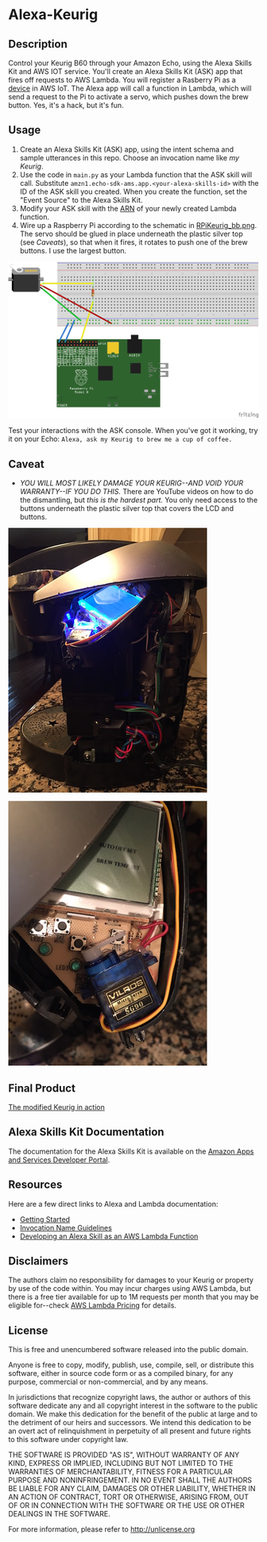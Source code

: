 # Alexa-Keurig

## Description
Control your Keurig B60 through your Amazon Echo, using the Alexa Skills Kit and AWS IOT service. You'll create an Alexa Skills Kit (ASK) app that fires off requests to AWS Lambda. You will register a Rasberry Pi as a [device](https://docs.aws.amazon.com/iot/latest/developerguide/create-thing.html) in AWS IoT. The Alexa app will call a function in Lambda, which will send a request to the Pi to activate a servo, which pushes down the brew button. Yes, it's a hack, but it's fun.

## Usage
1. Create an Alexa Skills Kit (ASK) app, using the intent schema and sample utterances in this repo. Choose an invocation name like _my Keurig_.
2. Use the code in `main.py` as your Lambda function that the ASK skill will call. Substitute `amzn1.echo-sdk-ams.app.<your-alexa-skills-id>` with the ID of the ASK skill you created. When you create the function, set the "Event Source" to the Alexa Skills Kit.
3. Modify your ASK skill with the [ARN](http://docs.aws.amazon.com/general/latest/gr/aws-arns-and-namespaces.html) of your newly created Lambda function.
4. Wire up a Raspberry Pi according to the schematic in [RPiKeurig_bb.png](/RPiKeurig_bb.png). The servo should be glued in place underneath the plastic silver top (see *Caveats*), so that when it fires, it rotates to push one of the brew buttons. I use the largest button.

![Wiring it up](RPiKeurig_bb.png)


Test your interactions with the ASK console. When you've got it working, try it on your Echo: `Alexa, ask my Keurig to brew me a cup of coffee.`

## Caveat
- *YOU WILL MOST LIKELY DAMAGE YOUR KEURIG--AND VOID YOUR WARRANTY--IF YOU DO THIS.* There are YouTube videos on how to do the dismantling, but _this is the hardest part._ You only need access to the buttons underneath the plastic silver top that covers the LCD and buttons.

![The servo](keurig1.jpg)

![Side view](keurig2.jpg)

## Final Product
[The modified Keurig in action](https://vimeo.com/157068104)

## Alexa Skills Kit Documentation
The documentation for the Alexa Skills Kit is available on the [Amazon Apps and Services Developer Portal](https://developer.amazon.com/appsandservices/solutions/alexa/alexa-skills-kit/).

## Resources
Here are a few direct links to Alexa and Lambda documentation:

- [Getting Started](https://developer.amazon.com/appsandservices/solutions/alexa/alexa-skills-kit/getting-started-guide)
- [Invocation Name Guidelines](https://developer.amazon.com/public/solutions/alexa/alexa-skills-kit/docs/choosing-the-invocation-name-for-an-alexa-skill)
- [Developing an Alexa Skill as an AWS Lambda Function](https://developer.amazon.com/appsandservices/solutions/alexa/alexa-skills-kit/docs/developing-an-alexa-skill-as-a-lambda-function)

## Disclaimers
The authors claim no responsibility for damages to your Keurig or property by use of the code within. You may incur charges using AWS Lambda, but there is a free tier available for up to 1M requests per month that you may be eligible for--check [AWS Lambda Pricing](https://aws.amazon.com/lambda/pricing/) for details.

## License
This is free and unencumbered software released into the public domain.

Anyone is free to copy, modify, publish, use, compile, sell, or
distribute this software, either in source code form or as a compiled
binary, for any purpose, commercial or non-commercial, and by any
means.

In jurisdictions that recognize copyright laws, the author or authors
of this software dedicate any and all copyright interest in the
software to the public domain. We make this dedication for the benefit
of the public at large and to the detriment of our heirs and
successors. We intend this dedication to be an overt act of
relinquishment in perpetuity of all present and future rights to this
software under copyright law.

THE SOFTWARE IS PROVIDED "AS IS", WITHOUT WARRANTY OF ANY KIND,
EXPRESS OR IMPLIED, INCLUDING BUT NOT LIMITED TO THE WARRANTIES OF
MERCHANTABILITY, FITNESS FOR A PARTICULAR PURPOSE AND NONINFRINGEMENT.
IN NO EVENT SHALL THE AUTHORS BE LIABLE FOR ANY CLAIM, DAMAGES OR
OTHER LIABILITY, WHETHER IN AN ACTION OF CONTRACT, TORT OR OTHERWISE,
ARISING FROM, OUT OF OR IN CONNECTION WITH THE SOFTWARE OR THE USE OR
OTHER DEALINGS IN THE SOFTWARE.

For more information, please refer to <http://unlicense.org>
